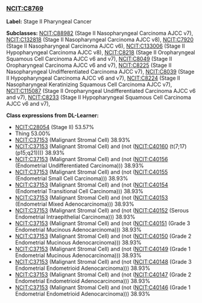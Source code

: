 
### [NCIT:C8769](http://purl.obolibrary.org/obo/NCIT_C8769)
**Label:** Stage II Pharyngeal Cancer

**Subclasses:** [NCIT:C88982](http://purl.obolibrary.org/obo/NCIT_C88982) (Stage II Nasopharyngeal Carcinoma AJCC v7), [NCIT:C132818](http://purl.obolibrary.org/obo/NCIT_C132818) (Stage II Nasopharyngeal Carcinoma AJCC v8), [NCIT:C7920](http://purl.obolibrary.org/obo/NCIT_C7920) (Stage II Nasopharyngeal Carcinoma AJCC v6), [NCIT:C133006](http://purl.obolibrary.org/obo/NCIT_C133006) (Stage II Hypopharyngeal Carcinoma AJCC v8), [NCIT:C8218](http://purl.obolibrary.org/obo/NCIT_C8218) (Stage II Oropharyngeal Squamous Cell Carcinoma AJCC v6 and v7), [NCIT:C8049](http://purl.obolibrary.org/obo/NCIT_C8049) (Stage II Oropharyngeal Carcinoma AJCC v6 and v7), [NCIT:C8225](http://purl.obolibrary.org/obo/NCIT_C8225) (Stage II Nasopharyngeal Undifferentiated Carcinoma AJCC v7), [NCIT:C8039](http://purl.obolibrary.org/obo/NCIT_C8039) (Stage II Hypopharyngeal Carcinoma AJCC v6 and v7), [NCIT:C8224](http://purl.obolibrary.org/obo/NCIT_C8224) (Stage II Nasopharyngeal Keratinizing Squamous Cell Carcinoma AJCC v7), [NCIT:C115087](http://purl.obolibrary.org/obo/NCIT_C115087) (Stage II Oropharyngeal Undifferentiated Carcinoma AJCC v6 and v7), [NCIT:C8233](http://purl.obolibrary.org/obo/NCIT_C8233) (Stage II Hypopharyngeal Squamous Cell Carcinoma AJCC v6 and v7), 

**Class expressions from DL-Learner:**

- [NCIT:C28054](http://purl.obolibrary.org/obo/NCIT_C28054) (Stage II) 53.57%
- Thing 53.00%
- [NCIT:C37153](http://purl.obolibrary.org/obo/NCIT_C37153) (Malignant Stromal Cell) 38.93%
- [NCIT:C37153](http://purl.obolibrary.org/obo/NCIT_C37153) (Malignant Stromal Cell) and (not ([NCIT:C40160](http://purl.obolibrary.org/obo/NCIT_C40160) (t(7;17)(p15;q21)))) 38.93%
- [NCIT:C37153](http://purl.obolibrary.org/obo/NCIT_C37153) (Malignant Stromal Cell) and (not ([NCIT:C40156](http://purl.obolibrary.org/obo/NCIT_C40156) (Endometrial Undifferentiated Carcinoma))) 38.93%
- [NCIT:C37153](http://purl.obolibrary.org/obo/NCIT_C37153) (Malignant Stromal Cell) and (not ([NCIT:C40155](http://purl.obolibrary.org/obo/NCIT_C40155) (Endometrial Small Cell Carcinoma))) 38.93%
- [NCIT:C37153](http://purl.obolibrary.org/obo/NCIT_C37153) (Malignant Stromal Cell) and (not ([NCIT:C40154](http://purl.obolibrary.org/obo/NCIT_C40154) (Endometrial Transitional Cell Carcinoma))) 38.93%
- [NCIT:C37153](http://purl.obolibrary.org/obo/NCIT_C37153) (Malignant Stromal Cell) and (not ([NCIT:C40153](http://purl.obolibrary.org/obo/NCIT_C40153) (Endometrial Mixed Adenocarcinoma))) 38.93%
- [NCIT:C37153](http://purl.obolibrary.org/obo/NCIT_C37153) (Malignant Stromal Cell) and (not ([NCIT:C40152](http://purl.obolibrary.org/obo/NCIT_C40152) (Serous Endometrial Intraepithelial Carcinoma))) 38.93%
- [NCIT:C37153](http://purl.obolibrary.org/obo/NCIT_C37153) (Malignant Stromal Cell) and (not ([NCIT:C40151](http://purl.obolibrary.org/obo/NCIT_C40151) (Grade 3 Endometrial Mucinous Adenocarcinoma))) 38.93%
- [NCIT:C37153](http://purl.obolibrary.org/obo/NCIT_C37153) (Malignant Stromal Cell) and (not ([NCIT:C40150](http://purl.obolibrary.org/obo/NCIT_C40150) (Grade 2 Endometrial Mucinous Adenocarcinoma))) 38.93%
- [NCIT:C37153](http://purl.obolibrary.org/obo/NCIT_C37153) (Malignant Stromal Cell) and (not ([NCIT:C40149](http://purl.obolibrary.org/obo/NCIT_C40149) (Grade 1 Endometrial Mucinous Adenocarcinoma))) 38.93%
- [NCIT:C37153](http://purl.obolibrary.org/obo/NCIT_C37153) (Malignant Stromal Cell) and (not ([NCIT:C40148](http://purl.obolibrary.org/obo/NCIT_C40148) (Grade 3 Endometrial Endometrioid Adenocarcinoma))) 38.93%
- [NCIT:C37153](http://purl.obolibrary.org/obo/NCIT_C37153) (Malignant Stromal Cell) and (not ([NCIT:C40147](http://purl.obolibrary.org/obo/NCIT_C40147) (Grade 2 Endometrial Endometrioid Adenocarcinoma))) 38.93%
- [NCIT:C37153](http://purl.obolibrary.org/obo/NCIT_C37153) (Malignant Stromal Cell) and (not ([NCIT:C40146](http://purl.obolibrary.org/obo/NCIT_C40146) (Grade 1 Endometrial Endometrioid Adenocarcinoma))) 38.93%


